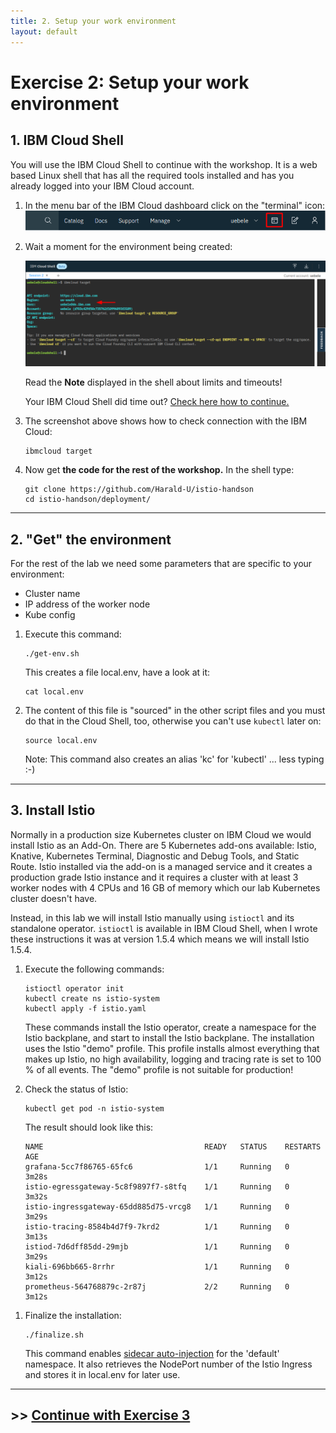 ```yaml
---
title: 2. Setup your work environment
layout: default
---
```


# Exercise 2: Setup your work environment

## 1. IBM Cloud Shell

You will use the IBM Cloud Shell to continue with the workshop. It is a web based Linux shell that has all the required tools installed and has you already logged into your IBM Cloud account. 

1. In the menu bar of the IBM Cloud dashboard click on the "terminal" icon:
    ![access clsh](../images/access_cloudshell.png)

1. Wait a moment for the environment being created:

    ![cloudshell](../images/cloudshell.png)

    Read the **Note** displayed in the shell about limits and timeouts!

    Your IBM Cloud Shell did time out? [Check here how to continue.](miscellaneous.md)

1. The screenshot above shows how to check connection with the IBM Cloud:

    ```
    ibmcloud target
    ```

1. Now get **the code for the rest of the workshop.** In the shell type:

    ```
    git clone https://github.com/Harald-U/istio-handson
    cd istio-handson/deployment/
    ```

---

## 2. "Get" the environment

For the rest of the lab we need some parameters that are specific to your environment:

- Cluster name
- IP address of the worker node
- Kube config

1. Execute this command:

    ```
    ./get-env.sh
    ```

    This creates a file local.env, have a look at it:

    ```
    cat local.env
    ```

1. The content of this file is "sourced" in the other script files and you must do that in the Cloud Shell, too, otherwise you can't use `kubectl` later on:

    ```
    source local.env
    ```

    Note: This command also creates an alias 'kc' for 'kubectl' ... less typing :-)
    
---

## 3. Install Istio

Normally in a production size Kubernetes cluster on IBM Cloud we would install Istio as an Add-On. There are 5 Kubernetes add-ons available: Istio, Knative, Kubernetes Terminal, Diagnostic and Debug Tools, and Static Route. Istio installed via the add-on is a managed service and it creates a production grade Istio instance and it requires a cluster with at least 3 worker nodes with 4 CPUs and 16 GB of memory which our lab Kubernetes cluster doesn't have.

Instead, in this lab we will install Istio manually using `istioctl` and its standalone operator. `istioctl` is available in IBM Cloud Shell, when I wrote these instructions it was at version 1.5.4 which means we will install Istio 1.5.4.

1. Execute the following commands:

    ```
    istioctl operator init
    kubectl create ns istio-system
    kubectl apply -f istio.yaml
    ```

    These commands install the Istio operator, create a namespace for the Istio backplane, and start to install the Istio backplane. The installation uses the Istio "demo" profile. This profile installs almost everything that makes up Istio, no high availability, logging and tracing rate is set to 100 % of all events. The "demo" profile is not suitable for production!
    
1. Check the status of Istio:

    ```
    kubectl get pod -n istio-system
    ```

    The result should look like this:

    ```
    NAME                                    READY   STATUS    RESTARTS   AGE
    grafana-5cc7f86765-65fc6                1/1     Running   0          3m28s
    istio-egressgateway-5c8f9897f7-s8tfq    1/1     Running   0          3m32s
    istio-ingressgateway-65dd885d75-vrcg8   1/1     Running   0          3m29s
    istio-tracing-8584b4d7f9-7krd2          1/1     Running   0          3m13s
    istiod-7d6dff85dd-29mjb                 1/1     Running   0          3m29s
    kiali-696bb665-8rrhr                    1/1     Running   0          3m12s
    prometheus-564768879c-2r87j             2/2     Running   0          3m12s
    ```

<!--
1. We will be using the Istio telemetry services Jaeger, Grafana, Prometheus and the Kiali dashboard in a later exercise. 

    Istio Version 1.5.4 used in this example installs all of them, the Jaeger pod is called "istio-tracing". 
    
    Later versions of Istio may not install some or any of them. Istio Docs provides [instructions to install](https://istio.io/latest/docs/ops/integrations/) the so called "Integrations". If one or more of them are missing, use one of the following commands to install them. 

    **Jaeger:** 

    ```
    kubectl apply -f https://raw.githubusercontent.com/istio/istio/release-1.8/samples/addons/jaeger.yaml
    ```

    **Grafana:**

    ```
    kubectl apply -f https://raw.githubusercontent.com/istio/istio/release-1.8/samples/addons/grafana.yaml
    ```

    **Prometheus:**

    ```
    kubectl apply -f https://raw.githubusercontent.com/istio/istio/release-1.8/samples/addons/prometheus.yaml
    ```

    **Kiali:**

    ```
    kubectl apply -f https://raw.githubusercontent.com/istio/istio/release-1.8/samples/addons/kiali.yaml
    ```
-->

1. Finalize the installation:

    ```
    ./finalize.sh
    ```

    This command enables [sidecar auto-injection](https://istio.io/latest/docs/setup/additional-setup/sidecar-injection/) for the 'default' namespace.
    It also retrieves the NodePort number of the Istio Ingress and stores it in local.env for later use.

---

## >> [Continue with Exercise 3](exercise3.md)
